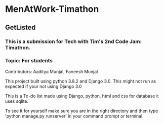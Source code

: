 # MenAtWork-Timathon
## GetListed
### This is a submission for Tech with Tim's 2nd Code Jam: Timathon.
### Topic: For students

Contributors: Aaditya Munjal, Faneesh Munjal

This project built using python 3.8.2 and Django 3.0.
This might not run as expected if your not using Django 3.0

This is a To-do list made using Django, python, html and css for database it uses sqlite.

To see it for yourself make sure you are in the right directory and then type 'python manage.py runserver' in your command prompt or terminal.
